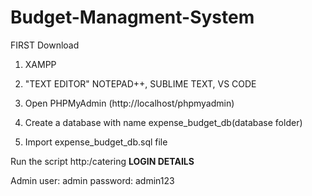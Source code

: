 # Budget-Managment-System
FIRST Download

1. XAMPP

2. "TEXT EDITOR" NOTEPAD++, SUBLIME TEXT, VS CODE

3. Open PHPMyAdmin (http://localhost/phpmyadmin)

4. Create a database with name expense_budget_db(database folder)

5. Import expense_budget_db.sql file

Run the script http:/catering
**LOGIN DETAILS** 

Admin
user: admin
password: admin123
